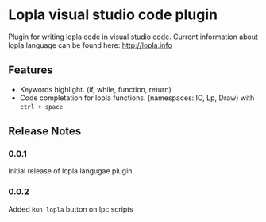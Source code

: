 # Lopla visual studio code plugin

Plugin for writing lopla code in visual studio code. Current information about lopla language can be found here: http://lopla.info 

## Features

* Keywords highlight. (if, while, function, return)
* Code completation for lopla functions. (namespaces: IO, Lp, Draw) with `ctrl + space` 

## Release Notes

### 0.0.1

Initial release of lopla langugae plugin

### 0.0.2

Added `Run lopla` button on lpc scripts
